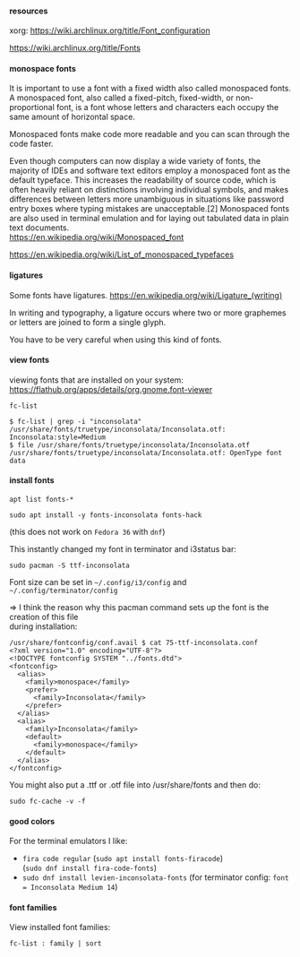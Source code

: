 #### resources

xorg: https://wiki.archlinux.org/title/Font_configuration

https://wiki.archlinux.org/title/Fonts

#### monospace fonts

It is important to use a font with a fixed width also called monospaced fonts.\
A monospaced font, also called a fixed-pitch, fixed-width, or non-proportional font, is a font whose letters and characters each occupy the same amount of horizontal space.

Monospaced fonts make code more readable and you can scan through the code faster.

Even though computers can now display a wide variety of fonts, the majority of IDEs and software text editors employ a monospaced font as the default typeface. This increases the readability of source code, which is often heavily reliant on distinctions involving individual symbols, and makes differences between letters more unambiguous in situations like password entry boxes where typing mistakes are unacceptable.[2] Monospaced fonts are also used in terminal emulation and for laying out tabulated data in plain text documents.\
https://en.wikipedia.org/wiki/Monospaced_font

https://en.wikipedia.org/wiki/List_of_monospaced_typefaces

#### ligatures

Some fonts have ligatures. 
https://en.wikipedia.org/wiki/Ligature_(writing)

In writing and typography, a ligature occurs where two or more graphemes or letters are joined to form a single glyph.

You have to be very careful when using this kind of fonts.


#### view fonts

viewing fonts that are installed on your system:\
https://flathub.org/apps/details/org.gnome.font-viewer

```
fc-list
```

```
$ fc-list | grep -i "inconsolata"
/usr/share/fonts/truetype/inconsolata/Inconsolata.otf: Inconsolata:style=Medium
$ file /usr/share/fonts/truetype/inconsolata/Inconsolata.otf
/usr/share/fonts/truetype/inconsolata/Inconsolata.otf: OpenType font data
```

#### install fonts
```
apt list fonts-*
```
```
sudo apt install -y fonts-inconsolata fonts-hack
```

(this does not work on `Fedora 36` with `dnf`)

This instantly changed my font in terminator and i3status bar:
```
sudo pacman -S ttf-inconsolata
```
Font size can be set in `~/.config/i3/config` and `~/.config/terminator/config`

=> I think the reason why this pacman command sets up the font is the creation of this file\
during installation:
```
/usr/share/fontconfig/conf.avail $ cat 75-ttf-inconsolata.conf 
<?xml version="1.0" encoding="UTF-8"?>
<!DOCTYPE fontconfig SYSTEM "../fonts.dtd">
<fontconfig>
  <alias>
    <family>monospace</family>
    <prefer>
      <family>Inconsolata</family>
    </prefer>
  </alias>
  <alias>
    <family>Inconsolata</family>
    <default>
      <family>monospace</family>
    </default>
  </alias>
</fontconfig>
```

You might also put a .ttf or .otf file into /usr/share/fonts and then do:
```
sudo fc-cache -v -f
```

#### good colors

For the terminal emulators I like:
- `fira code regular` (`sudo apt install fonts-firacode`) \
(`sudo dnf install fira-code-fonts`)
- `sudo dnf install levien-inconsolata-fonts` (for terminator config: `font = Inconsolata Medium 14`)

#### font families

View installed font families:
```
fc-list : family | sort
```
